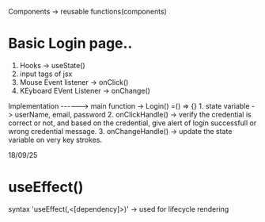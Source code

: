 Components -> reusable functions(components)

# Basic Login page..
1. Hooks -> useState()
2. input tags of jsx
3. Mouse Event listener -> onClick()
4. KEyboard EVent Listener -> onChange()

Implementation ------>
    main function ->  Login() =() => {}
    1. state variable -> userName, email, password
    2. onClickHandle() -> verify the credential is correct or not, and based on the credential, give alert of login successfull or
                           wrong  credential message.
    3. onChangeHandle() -> update the state variable on very key strokes.

    


18/09/25

# useEffect()
syntax 'useEffect(<function>,<[dependency]>)'
-> used for lifecycle rendering